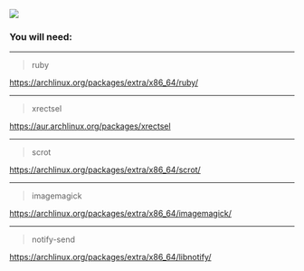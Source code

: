 
![](https://i.imgur.com/LGil6hq.jpg)

### You will need:

---

>ruby

https://archlinux.org/packages/extra/x86_64/ruby/

---

>xrectsel

https://aur.archlinux.org/packages/xrectsel

---

>scrot

https://archlinux.org/packages/extra/x86_64/scrot/

---

>imagemagick

https://archlinux.org/packages/extra/x86_64/imagemagick/

---

>notify-send

https://archlinux.org/packages/extra/x86_64/libnotify/